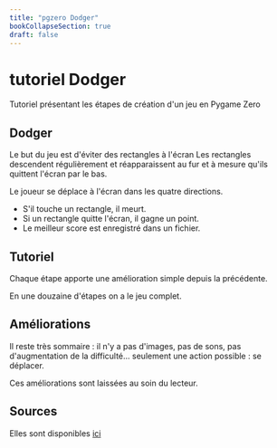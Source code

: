 ```yaml
---
title: "pgzero Dodger"
bookCollapseSection: true
draft: false
---
```



# tutoriel Dodger

Tutoriel présentant les étapes de création d'un jeu en Pygame Zero

## Dodger

Le but du jeu est d'éviter des rectangles à l'écran
Les rectangles descendent régulièrement et réapparaissent au fur et à
mesure qu'ils quittent l'écran par le bas.

Le joueur se déplace à l'écran dans les quatre directions.

* S'il touche un rectangle, il meurt.
* Si un rectangle quitte l'écran, il gagne un point.
* Le meilleur score est enregistré dans un fichier.

## Tutoriel

Chaque étape apporte une amélioration simple depuis la précédente.

En une douzaine d'étapes on a le jeu complet.

## Améliorations

Il reste très sommaire : il n'y a pas d'images, pas de sons, pas d'augmentation
de la difficulté... seulement une action possible : se déplacer.

Ces améliorations sont laissées au soin du lecteur.


## Sources

Elles sont disponibles [ici](https://github.com/qkzk/tutoriel_dodger)
